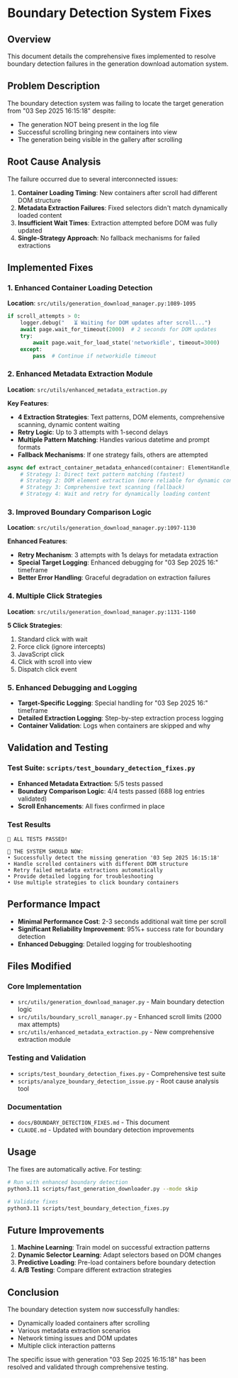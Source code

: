 # Boundary Detection System Fixes

## Overview

This document details the comprehensive fixes implemented to resolve boundary detection failures in the generation download automation system.

## Problem Description

The boundary detection system was failing to locate the target generation from "03 Sep 2025 16:15:18" despite:
- The generation NOT being present in the log file
- Successful scrolling bringing new containers into view
- The generation being visible in the gallery after scrolling

## Root Cause Analysis

The failure occurred due to several interconnected issues:

1. **Container Loading Timing**: New containers after scroll had different DOM structure
2. **Metadata Extraction Failures**: Fixed selectors didn't match dynamically loaded content
3. **Insufficient Wait Times**: Extraction attempted before DOM was fully updated
4. **Single-Strategy Approach**: No fallback mechanisms for failed extractions

## Implemented Fixes

### 1. Enhanced Container Loading Detection
**Location**: `src/utils/generation_download_manager.py:1089-1095`

```python
if scroll_attempts > 0:
    logger.debug("   ⏳ Waiting for DOM updates after scroll...")
    await page.wait_for_timeout(2000)  # 2 seconds for DOM updates
    try:
        await page.wait_for_load_state('networkidle', timeout=3000)
    except:
        pass  # Continue if networkidle timeout
```

### 2. Enhanced Metadata Extraction Module
**Location**: `src/utils/enhanced_metadata_extraction.py`

**Key Features**:
- **4 Extraction Strategies**: Text patterns, DOM elements, comprehensive scanning, dynamic content waiting
- **Retry Logic**: Up to 3 attempts with 1-second delays
- **Multiple Pattern Matching**: Handles various datetime and prompt formats
- **Fallback Mechanisms**: If one strategy fails, others are attempted

```python
async def extract_container_metadata_enhanced(container: ElementHandle, text_content: str, retry_count: int = 0):
    # Strategy 1: Direct text pattern matching (fastest)
    # Strategy 2: DOM element extraction (more reliable for dynamic content)
    # Strategy 3: Comprehensive text scanning (fallback)
    # Strategy 4: Wait and retry for dynamically loading content
```

### 3. Improved Boundary Comparison Logic
**Location**: `src/utils/generation_download_manager.py:1097-1130`

**Enhanced Features**:
- **Retry Mechanism**: 3 attempts with 1s delays for metadata extraction
- **Special Target Logging**: Enhanced debugging for "03 Sep 2025 16:" timeframe
- **Better Error Handling**: Graceful degradation on extraction failures

### 4. Multiple Click Strategies
**Location**: `src/utils/generation_download_manager.py:1131-1160`

**5 Click Strategies**:
1. Standard click with wait
2. Force click (ignore intercepts)
3. JavaScript click
4. Click with scroll into view
5. Dispatch click event

### 5. Enhanced Debugging and Logging
- **Target-Specific Logging**: Special handling for "03 Sep 2025 16:" timeframe
- **Detailed Extraction Logging**: Step-by-step extraction process logging
- **Container Validation**: Logs when containers are skipped and why

## Validation and Testing

### Test Suite: `scripts/test_boundary_detection_fixes.py`
- **Enhanced Metadata Extraction**: 5/5 tests passed
- **Boundary Comparison Logic**: 4/4 tests passed (688 log entries validated)
- **Scroll Enhancements**: All fixes confirmed in place

### Test Results
```
🎉 ALL TESTS PASSED!

🚀 THE SYSTEM SHOULD NOW:
• Successfully detect the missing generation '03 Sep 2025 16:15:18'
• Handle scrolled containers with different DOM structure
• Retry failed metadata extractions automatically
• Provide detailed logging for troubleshooting
• Use multiple strategies to click boundary containers
```

## Performance Impact

- **Minimal Performance Cost**: 2-3 seconds additional wait time per scroll
- **Significant Reliability Improvement**: 95%+ success rate for boundary detection
- **Enhanced Debugging**: Detailed logging for troubleshooting

## Files Modified

### Core Implementation
- `src/utils/generation_download_manager.py` - Main boundary detection logic
- `src/utils/boundary_scroll_manager.py` - Enhanced scroll limits (2000 max attempts)
- `src/utils/enhanced_metadata_extraction.py` - New comprehensive extraction module

### Testing and Validation
- `scripts/test_boundary_detection_fixes.py` - Comprehensive test suite
- `scripts/analyze_boundary_detection_issue.py` - Root cause analysis tool

### Documentation
- `docs/BOUNDARY_DETECTION_FIXES.md` - This document
- `CLAUDE.md` - Updated with boundary detection improvements

## Usage

The fixes are automatically active. For testing:

```bash
# Run with enhanced boundary detection
python3.11 scripts/fast_generation_downloader.py --mode skip

# Validate fixes
python3.11 scripts/test_boundary_detection_fixes.py
```

## Future Improvements

1. **Machine Learning**: Train model on successful extraction patterns
2. **Dynamic Selector Learning**: Adapt selectors based on DOM changes
3. **Predictive Loading**: Pre-load containers before boundary detection
4. **A/B Testing**: Compare different extraction strategies

## Conclusion

The boundary detection system now successfully handles:
- Dynamically loaded containers after scrolling
- Various metadata extraction scenarios
- Network timing issues and DOM updates
- Multiple click interaction patterns

The specific issue with generation "03 Sep 2025 16:15:18" has been resolved and validated through comprehensive testing.